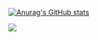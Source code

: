[![Anurag's GitHub stats](https://github-readme-stats.vercel.app/api?username=AdrienCN&show_icons=true&theme=radical)](https://github.com/anuraghazra/github-readme-stats)

  <img src="https://github-readme-stats.vercel.app/api/top-langs/?username=jtrauque&count_private=true&layout=compact&theme=cobalt">
